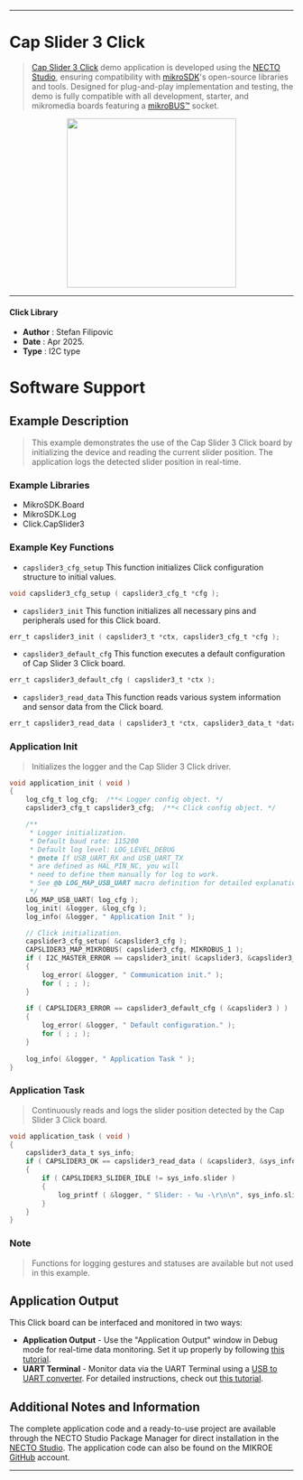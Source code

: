 
---
# Cap Slider 3 Click

> [Cap Slider 3 Click](https://www.mikroe.com/?pid_product=MIKROE-6645) demo application is developed using
the [NECTO Studio](https://www.mikroe.com/necto), ensuring compatibility with [mikroSDK](https://www.mikroe.com/mikrosdk)'s
open-source libraries and tools. Designed for plug-and-play implementation and testing, the demo is fully compatible with
all development, starter, and mikromedia boards featuring a [mikroBUS&trade;](https://www.mikroe.com/mikrobus) socket.

<p align="center">
  <img src="https://www.mikroe.com/?pid_product=MIKROE-6645&image=1" height=300px>
</p>

---

#### Click Library

- **Author**        : Stefan Filipovic
- **Date**          : Apr 2025.
- **Type**          : I2C type

# Software Support

## Example Description

> This example demonstrates the use of the Cap Slider 3 Click board by initializing
the device and reading the current slider position. The application logs the detected
slider position in real-time.

### Example Libraries

- MikroSDK.Board
- MikroSDK.Log
- Click.CapSlider3

### Example Key Functions

- `capslider3_cfg_setup` This function initializes Click configuration structure to initial values.
```c
void capslider3_cfg_setup ( capslider3_cfg_t *cfg );
```

- `capslider3_init` This function initializes all necessary pins and peripherals used for this Click board.
```c
err_t capslider3_init ( capslider3_t *ctx, capslider3_cfg_t *cfg );
```

- `capslider3_default_cfg` This function executes a default configuration of Cap Slider 3 Click board.
```c
err_t capslider3_default_cfg ( capslider3_t *ctx );
```

- `capslider3_read_data` This function reads various system information and sensor data from the Click board.
```c
err_t capslider3_read_data ( capslider3_t *ctx, capslider3_data_t *data_out );
```

### Application Init

> Initializes the logger and the Cap Slider 3 Click driver.

```c
void application_init ( void )
{
    log_cfg_t log_cfg;  /**< Logger config object. */
    capslider3_cfg_t capslider3_cfg;  /**< Click config object. */

    /** 
     * Logger initialization.
     * Default baud rate: 115200
     * Default log level: LOG_LEVEL_DEBUG
     * @note If USB_UART_RX and USB_UART_TX 
     * are defined as HAL_PIN_NC, you will 
     * need to define them manually for log to work. 
     * See @b LOG_MAP_USB_UART macro definition for detailed explanation.
     */
    LOG_MAP_USB_UART( log_cfg );
    log_init( &logger, &log_cfg );
    log_info( &logger, " Application Init " );

    // Click initialization.
    capslider3_cfg_setup( &capslider3_cfg );
    CAPSLIDER3_MAP_MIKROBUS( capslider3_cfg, MIKROBUS_1 );
    if ( I2C_MASTER_ERROR == capslider3_init( &capslider3, &capslider3_cfg ) ) 
    {
        log_error( &logger, " Communication init." );
        for ( ; ; );
    }
    
    if ( CAPSLIDER3_ERROR == capslider3_default_cfg ( &capslider3 ) )
    {
        log_error( &logger, " Default configuration." );
        for ( ; ; );
    }
    
    log_info( &logger, " Application Task " );
}
```

### Application Task

> Continuously reads and logs the slider position detected by the Cap Slider 3 Click board.

```c
void application_task ( void )
{
    capslider3_data_t sys_info;
    if ( CAPSLIDER3_OK == capslider3_read_data ( &capslider3, &sys_info ) )
    {
        if ( CAPSLIDER3_SLIDER_IDLE != sys_info.slider )
        {
            log_printf ( &logger, " Slider: - %u -\r\n\n", sys_info.slider );
        }
    }
}
```

### Note

> Functions for logging gestures and statuses are available but not used in this example.

## Application Output

This Click board can be interfaced and monitored in two ways:
- **Application Output** - Use the "Application Output" window in Debug mode for real-time data monitoring.
Set it up properly by following [this tutorial](https://www.youtube.com/watch?v=ta5yyk1Woy4).
- **UART Terminal** - Monitor data via the UART Terminal using
a [USB to UART converter](https://www.mikroe.com/click/interface/usb?interface*=uart,uart). For detailed instructions,
check out [this tutorial](https://help.mikroe.com/necto/v2/Getting%20Started/Tools/UARTTerminalTool).

## Additional Notes and Information

The complete application code and a ready-to-use project are available through the NECTO Studio Package Manager for 
direct installation in the [NECTO Studio](https://www.mikroe.com/necto). The application code can also be found on
the MIKROE [GitHub](https://github.com/MikroElektronika/mikrosdk_click_v2) account.

---
